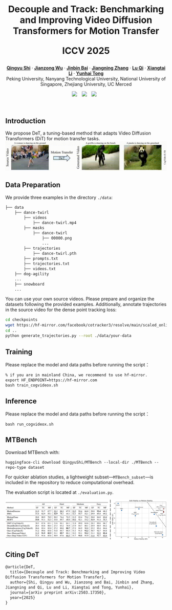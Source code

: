 <br />
<p align="center">
  <h1 align="center">Decouple and Track: Benchmarking and Improving Video Diffusion Transformers for Motion Transfer 
  
  ICCV 2025</h1>
  <p align="center">
    <a href="https://scholar.google.com.hk/citations?user=VpSqhJAAAAAJ&hl=zh-CN"><strong>Qingyu Shi</strong></a>
    ·
    <a href="https://jianzongwu.github.io/"><strong>Jianzong Wu</strong></a>
    ·
    <a href="https://noyii.github.io/"><strong>Jinbin Bai</strong></a>
    ·
    <a href="https://zhangzjn.github.io/"><strong>Jiangning Zhang</strong></a>
    ·
    <a href="http://luqi.info/"><strong>Lu Qi</strong></a>
    ·
    <a href="https://lxtgh.github.io/"><strong>Xiangtai Li</strong></a>
    ·
    <a href="https://scholar.google.com/citations?user=T4gqdPkAAAAJ&hl=zh-CN"><strong>Yunhai Tong</strong></a>
  <br >
     Peking University, Nanyang Technological University, National University of Singapore, Zhejiang University, UC Merced
  </p>

  <div align="center">
    <a href='https://arxiv.org/pdf/2503.17350'><img src="https://img.shields.io/static/v1?label=ArXiv&message=2406.07209&color=B31B1B&logo=arxiv"></a> &ensp;
    <a href='https://shi-qingyu.github.io/DeT.github.io/'><img src="https://img.shields.io/static/v1?label=Project%20Page&message=GitHub&color=blue&logo=github"></a> &ensp;
    <a href='https://huggingface.co/datasets/QingyuShi/MTBench'><img src="https://img.shields.io/static/v1?label=MTBench&message=HuggingFace&color=yellow"></a> &ensp;
  </div>
</p>
<br/>

## Introduction
We propose DeT, a tuning-based method that adapts Video Diffusion Transformers (DiT) for motion transfer tasks.
![DeT](./assets/teaser.gif)



## Data Preparation
We provide three examples in the directory ``./data``:
```text
├── data
    ├── dance-twirl
        ├── videos
            ├── dance-twirl.mp4
        ├── masks
            ├── dance-twirl
                ├── 00000.png
                ...
        ├── trajectories
            ├── dance-twirl.pth
        ├── prompts.txt
        ├── trajectories.txt
        ├── videos.txt
    ├── dog-agility
    ...
    ├── snowboard
    ...
```
You can use your own source videos. Please prepare and organize the datasets following the provided examples. Additionally, annotate trajectories in the source video for the dense point tracking loss:
```bash
cd checkpoints
wget https://hf-mirror.com/facebook/cotracker3/resolve/main/scaled_online.pth
cd ..
python generate_trajectories.py --root ./data/your-data
```

## Training
Please replace the model and data paths before running the script：
```
% if you are in mainland China, we recommend to use hf-mirror.
export HF_ENDPOINT=https://hf-mirror.com
bash train_cogvideox.sh
```

## Inference
Please replace the model and data paths before running the script：
```
bash run_cogvideox.sh
```

## MTBench
Download MTBench with:

```
huggingface-cli download QingyuShi/MTBench --local-dir ./MTBench --repo-type dataset
```
For quicker ablation studies, a lightweight subset—``MTBench_subset``—is included in the repository to reduce computational overhead.

The evaluation script is located at ``./evaluation.py``.

![Figure](./assets/quantitative.png)



## Citing DeT
```
@article{DeT,
  title={Decouple and Track: Benchmarking and Improving Video Diffusion Transformers for Motion Transfer},
  author={Shi, Qingyu and Wu, Jianzong and Bai, Jinbin and Zhang, Jiangning and Qi, Lu and Li, Xiangtai and Tong, Yunhai},
  journal={arXiv preprint arXiv:2503.17350},
  year={2025}
}
```